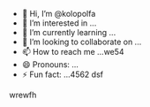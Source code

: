 - 👋 Hi, I’m @kolopolfa
- 👀 I’m interested in ...
- 🌱 I’m currently learning ...
- 💞️ I’m looking to collaborate on ...
- 📫 How to reach me ...we54
- 😄 Pronouns: ...
- ⚡ Fun fact: ...4562
dsf
<!---werdfgdf
kolopolfa/kolopolfa is a ✨ special ✨ repository because its `README.md` (this file) appears on your GitHub profile.5645
You can click the Preview link to take a look at your changes.
--->
wrewfh
